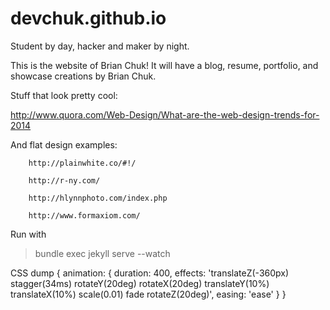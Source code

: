 devchuk.github.io
=================

Student by day, hacker and maker by night.

This is the website of Brian Chuk! It will have a blog, resume, portfolio, and showcase creations by Brian Chuk.


Stuff that look pretty cool:

http://www.quora.com/Web-Design/What-are-the-web-design-trends-for-2014	

And flat design examples:

		http://plainwhite.co/#!/

		http://r-ny.com/

		http://hlynnphoto.com/index.php

		http://www.formaxiom.com/

Run with
> bundle exec jekyll serve --watch

CSS dump
{
	animation: {
		duration: 400,
		effects: 'translateZ(-360px) stagger(34ms) rotateY(20deg) rotateX(20deg) translateY(10%) translateX(10%) scale(0.01) fade rotateZ(20deg)',
		easing: 'ease'
	}
}
